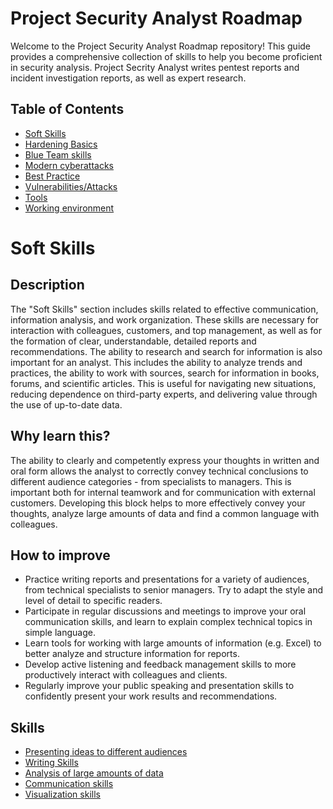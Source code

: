 # Project Security Analyst Roadmap
Welcome to the Project Security Analyst Roadmap repository! This guide provides a comprehensive collection of skills to help you become proficient in security analysis.
Project Secrity Analyst writes pentest reports and incident investigation reports, as well as expert research.

## Table of Contents

- [Soft Skills](#soft-skills)
- [Hardening Basics](#hardening-basics)
- [Blue Team skills](#blue-team-skills)
- [Modern cyberattacks](#modern-cyberattacks)
- [Best Practice](#best-practice)
- [Vulnerabilities/Attacks](#vulnerabilities/attacks)
- [Tools](#tools)
- [Working environment](#working-environment)

# Soft Skills

## Description 

The "Soft Skills" section includes skills related to effective communication, information analysis, and work organization. These skills are necessary for interaction with colleagues, customers, and top management, as well as for the formation of clear, understandable, detailed reports and recommendations. The ability to research and search for information is also important for an analyst. This includes the ability to analyze trends and practices, the ability to work with sources, search for information in books, forums, and scientific articles. This is useful for navigating new situations, reducing dependence on third-party experts, and delivering value through the use of up-to-date data.

## Why learn this?

The ability to clearly and competently express your thoughts in written and oral form allows the analyst to correctly convey technical conclusions to different audience categories - from specialists to managers. This is important both for internal teamwork and for communication with external customers. Developing this block helps to more effectively convey your thoughts, analyze large amounts of data and find a common language with colleagues.

## How to improve

- Practice writing reports and presentations for a variety of audiences, from technical specialists to senior managers. Try to adapt the style and level of detail to specific readers.
- Participate in regular discussions and meetings to improve your oral communication skills, and learn to explain complex technical topics in simple language.
- Learn tools for working with large amounts of information (e.g. Excel) to better analyze and structure information for reports.
- Develop active listening and feedback management skills to more productively interact with colleagues and clients.
- Regularly improve your public speaking and presentation skills to confidently present your work results and recommendations.

## Skills
- [Presenting ideas to different audiences](Soft%20skills/Presenting%20ideas%20to%20different%20audiences.md)
- [Writing Skills](Soft%20skills/Writing%20Skills.md)
- [Analysis of large amounts of data](Soft%20skills/Analysis%20of%20large%20amounts%20of%20data.md)
- [Communication skills](Soft%20skills/Communication%20skills.md)
- [Visualization skills](Soft%20skills/Visualization%20skills.md)

